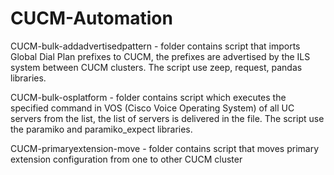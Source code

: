 # CUCM-Automation
CUCM-bulk-addadvertisedpattern - folder contains script that imports Global Dial Plan prefixes to CUCM, the prefixes are advertised by the ILS system between CUCM clusters. The script use zeep, request, pandas libraries.

CUCM-bulk-osplatform - folder contains script which executes the specified command in VOS (Cisco Voice Operating System) of all UC servers from the list, the list of servers is delivered in the file. The script use the paramiko and paramiko_expect libraries.

CUCM-primaryextension-move - folder contains script that moves primary extension configuration from one to other CUCM cluster
